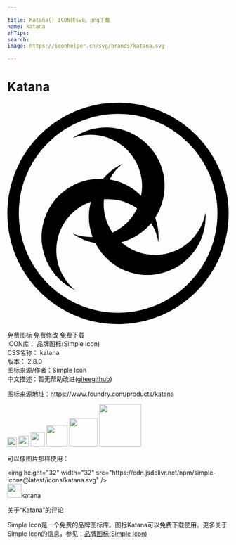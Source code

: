 ```yaml
---

title: Katana() ICON转svg、png下载
name: katana
zhTips: 
search: 
image: https://iconhelper.cn/svg/brands/katana.svg

---
```


# Katana  <small style="font-size: 60%;font-weight: 100"></small>

<div id="svg" class="svg-wrap">
<svg role="img" viewBox="0 0 24 24" xmlns="http://www.w3.org/2000/svg"><title>Katana icon</title><path d="M12 0C5.373 0 0 5.373 0 12s5.373 12 12 12 12-5.373 12-12S18.627 0 12 0zm.016 22.762H12c-5.95-.009-10.765-4.84-10.756-10.789.009-5.95 4.839-10.766 10.789-10.757 5.943.009 10.756 4.829 10.756 10.773 0 5.95-4.823 10.773-10.773 10.773zm9.475-10.857a5.562 5.562 0 0 1-9.142 3.214 6.331 6.331 0 0 0 3.251-2.062l.104.169c.339.584.568 1.226.676 1.893a6.281 6.281 0 0 0-.349-2.656 6.328 6.328 0 0 0-8.94-8.63 5.563 5.563 0 0 1 7.418 6.256 6.334 6.334 0 0 0-3.425-1.762l.093-.175a5.53 5.53 0 0 1 1.304-1.533 6.31 6.31 0 0 0-2.122 1.636 6.327 6.327 0 0 0-3.016 12.044 5.564 5.564 0 0 1 1.713-9.562 6.33 6.33 0 0 0 .185 3.818h-.186a5.535 5.535 0 0 1-1.98-.36 6.295 6.295 0 0 0 2.471 1.025 6.328 6.328 0 0 0 8.513 2.758 6.319 6.319 0 0 0 3.432-6.073zm-11.018-1.443a5.582 5.582 0 0 1 3.6.998 5.584 5.584 0 0 1-2.667 2.618 5.57 5.57 0 0 1-.933-3.616z"/></svg>
</div>
<detail full-name='katana'></detail>

<div class="detail-page">
<p>
<span><span class="badge-success badge">免费图标</span> <span class="badge-success badge">免费修改</span>  <span class="badge-success badge">免费下载</span> </span>
<br/>
<span>
ICON库：
<span class="badge-secondary badge">品牌图标(Simple Icon)</span> 
</span>
<br/>
<span>
CSS名称：
<span class="badge-secondary badge">katana</span> 
</span>

<br/>
<span>
版本：
<span class="badge-secondary badge">2.8.0</span> 
</span>
<br/>
<span>图标来源/作者：<span class="badge-light badge">Simple Icon</span></span> 
<br/>
<span class="zh-detail">中文描述：暂无<span class="help-link"><span>帮助改进</span>(<a href="https://gitee.com/liuwave/icon-helper/edit/master/json/brands/katana.json" target="_blank" rel="noopener noreferrer">gitee</a><a href="https://github.com/liuwave/icon-helper/edit/master/json/brands/katana.json" target="_blank" rel="noopener noreferrer">github</a></span>)</span><br/>
</p>
</div><div class="description description alert alert-light"><p>图标来源地址：<a href="https://www.foundry.com/products/katana" target="_blank" rel="noopener noreferrer">https://www.foundry.com/products/katana</a></p></div>
<div class="alert alert-dark">
<img height="21" width="21" src="https://cdn.jsdelivr.net/npm/simple-icons@latest/icons/katana.svg" />
<img height="24" width="24" src="https://cdn.jsdelivr.net/npm/simple-icons@latest/icons/katana.svg" />
<img height="32" width="32" src="https://cdn.jsdelivr.net/npm/simple-icons@latest/icons/katana.svg" />
<img height="48" width="48" src="https://cdn.jsdelivr.net/npm/simple-icons@latest/icons/katana.svg" />
<img height="64" width="64" src="https://cdn.jsdelivr.net/npm/simple-icons@latest/icons/katana.svg" />
<img height="96" width="96" src="https://cdn.jsdelivr.net/npm/simple-icons@latest/icons/katana.svg" />

</div>
<div>
  <p>可以像图片那样使用：    
  </p>
  <div class="alert alert-primary" style="font-size: 14px">
    &lt;img height="32" width="32" src="https://cdn.jsdelivr.net/npm/simple-icons@latest/icons/katana.svg" /&gt;
    <copy-btn content='<img height="32" width="32" src="https://cdn.jsdelivr.net/npm/simple-icons@latest/icons/katana.svg" />'></copy-btn>
  </div>
  <div class="alert alert-secondary">
    <img height="32" width="32" src="https://cdn.jsdelivr.net/npm/simple-icons@latest/icons/katana.svg" />katana
    <copy-btn content="katana" btn-title="复制图标名称"></copy-btn>
  </div>
</div>

<Vssue title="关于“Katana”的评论" >关于“Katana”的评论</Vssue>


<div><p>Simple Icon是一个免费的品牌图标库。图标Katana可以免费下载使用。更多关于  Simple Icon的信息，参见：<a target="_blank" href="https://iconhelper.cn/brands.html">品牌图标(Simple Icon)</a>
</p></div>
